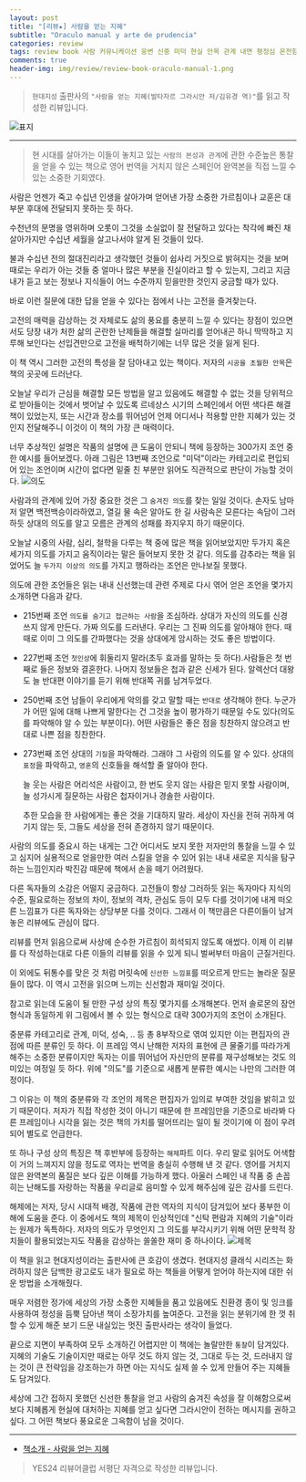 ```yaml
---  
layout: post  
title: "[리뷰★] 사람을 얻는 지혜"  
subtitle: "Oraculo manual y arte de prudencia"  
categories: review  
tags: review book 사람 커뮤니케이션 웅변 신중 미덕 현실 안목 관계 내면 평정심 온전함 성숙 처세술 지혜    
comments: true  
header-img: img/review/review-book-oraculo-manual-1.png
---  
```

  
> `현대지성` 출판사의 `"사람을 얻는 지혜(발타자르 그라시안 저/김유경 역)"`를 읽고 작성한 리뷰입니다.  

![표지](https://theorydb.github.io/assets/img/review/review-book-oraculo-manual-1.png)  

---

> 현 시대를 살아가는 이들이 놓치고 있는 `사람의 본성과 관계`에 관한 수준높은 통찰을 얻을 수 있는 책으로 영어 번역을 거치지 않은 스페인어 완역본을 직접 느낄 수 있는 소중한 기회였다.

사람은 언젠가 죽고 수십년 인생을 살아가며 얻어낸 가장 소중한 가르침이나 교훈은 대부분 후대에 전달되지 못하는 듯 하다. 

수천년의 문명을 영위하며 오롯이 그것을 소실없이 잘 전달하고 있다는 착각에 빠진 채 살아가지만 수십년 세월을 살고나서야 알게 된 것들이 있다. 

불과 수십년 전의 절대진리라고 생각했던 것들이 쉽사리 거짓으로 밝혀지는 것을 보며 때로는 우리가 아는 것들 중 얼마나 많은 부분을 진실이라고 할 수 있는지, 그리고 지금 내가 듣고 보는 정보나 지식들이 어느 수준까지 믿을만한 것인지 궁금할 때가 있다. 

바로 이런 질문에 대한 답을 얻을 수 있다는 점에서 나는 고전을 즐겨찾는다. 

고전의 매력을 감상하는 것 자체로도 삶의 풍요를 충분히 느낄 수 있다는 장점이 있으면서도 당장 내가 처한 삶의 곤란한 난제들을 해결할 실마리를 얻어내곤 하니 딱딱하고 지루해 보인다는 선입견만으로 고전을 배척하기에는 너무 많은 것을 잃게 된다. 

이 책 역시 그러한 고전의 특성을 잘 담아내고 있는 책이다. 저자의 `시공을 초월한 안목`은 책의 곳곳에 드러난다. 

오늘날 우리가 근심을 해결할 모든 방법을 알고 있음에도 해결할 수 없는 것을 당위적으로 받아들이는 것에서 벗어날 수 있도록 르네상스 시기의 스페인에서 어떤 색다른 해결책이 있었는지, 또는 시간과 장소를 뛰어넘어 언제 어디서나 적용할 만한 지혜가 있는 것인지 전달해주니 이것이 이 책의 가장 큰 매력이다. 

너무 추상적인 설명은 작품의 설명에 큰 도움이 안되니 책에 등장하는 300가지 조언 중 한 예시를 들어보겠다. 아래 그림은 13번째 조언으로 "미덕"이라는 카테고리로 편입되어 있는 조언이며 시간이 없다면 밑줄 친 부분만 읽어도 직관적으로 판단이 가능할 것이다. 
![의도](https://theorydb.github.io/assets/img/review/review-book-oraculo-manual-2.png)  

사람과의 관계에 있어 가장 중요한 것은 그 `숨겨진 의도`를 찾는 일일 것이다. 손자도 남마저 알면 백전백승이라하였고, 열길 물 속은 알아도 한 길 사람속은 모른다는 속담이 그러하듯 상대의 의도를 알고 모름은 관계의 성패를 좌지우지 하기 때문이다. 

오늘날 시중의 사람, 심리, 철학을 다루는 책 중에 많은 책을 읽어보았지만 두가지 혹은 세가지 의도를 가지고 움직이라는 말은 들어보지 못한 것 같다. 의도를 감추라는 책을 읽었어도 늘 `두가지 이상의 의도`를 가지고 행하라는 조언은 만나보질 못했다.

의도에 관한 조언들은 읽는 내내 신선했는데 관련 주제로 다시 엮어 얻은 조언을 몇가지 소개하면 다음과 같다. 

* 215번째 조언
  `의도를 숨기고 접근하는 사람`을 조심하라. 상대가 자신의 의도를 신경 쓰지 않게 만든다. 가짜 의도를 드러낸다. 우리는 그 진짜 의도를 알아채야 한다. 때때로 이미 그 의도를 간파했다는 것을 상대에게 암시하는 것도 좋은 방법이다. 

* 227번째 조언
  `첫인상`에 휘둘리지 말라(초두 효과를 말하는 듯 하다).사람들은 첫 번째로 들은 정보와 결혼한다. 나머지 정보들은 첩과 같은 신세가 된다. 알렉산더 대왕도 늘 반대편 이야기를 듣기 위해 반대쪽 귀를 남겨두었다. 

* 250번째 조언
  남들이 우리에게 악의를 갖고 말할 때는 `반대로` 생각해야 한다. 누군가가 어떤 일에 대해 나쁘게 말한다는 건 그것을 높이 평가하기 때문일 수도 있다(의도를 파악해야 알 수 있는 부분이다). 어떤 사람들은 좋은 점을 칭찬하지 않으려고 반대로 나쁜 점을 칭찬한다.

* 273번째 조언
  상대의 `기질`을 파악해라. 그래야 그 사람의 의도를 알 수 있다. 상대의 `표정`을 파악하고, `영혼`의 신호들을 해석할 줄 알아야 한다. 
  
  늘 웃는 사람은 어리석은 사람이고, 한 번도 웃지 않는 사람은 믿지 못할 사람이며, 늘 성가시게 질문하는 사람은 첩자이거나 경솔한 사람이다. 
  
  추한 모습을 한 사람에게는 좋은 것을 기대하지 말라. 세상이 자신을 전혀 귀하게 여기지 않는 듯, 그들도 세상을 전혀 존경하지 않기 때문이다.

사람의 의도를 중요시 하는 내게는 그간 어디서도 보지 못한 저자만의 통찰을 느낄 수 있고 심지어 실용적으로 얻을만한 여러 스킬을 얻을 수 있어 읽는 내내 새로운 지식을 탐구하는 느낌인지라 박진감 때문에 책에서 손을 떼기 어려웠다. 

다른 독자들의 소감은 어떨지 궁금하다. 고전들이 항상 그러하듯 읽는 독자마다 지식의 수준, 필요로하는 정보의 차이, 정보의 격차, 관심도 등이 모두 다를 것이기에 내게 떠오른 느낌표가 다른 독자와는 상당부분 다를 것이다. 그래서 이 책만큼은 다른이들이 남겨놓은 리뷰에도 관심이 많다. 

리뷰를 먼저 읽음으로써 사상에 순수한 가르침이 희석되지 않도록 애썼다. 이제 이 리뷰를 다 작성하는대로 다른 이들의 리뷰를 읽을 수 있게 되니 벌써부터 마음이 근질거린다.

이 외에도 뒤통수를 맞은 것 처럼 머릿속에 `신선한 느낌표`를 떠오르게 만드는 놀라운 질문들이 많다. 이 역시 고전을 읽으며 느끼는 신선함과 재미일 것이다. 

참고로 읽는데 도움이 될 만한 구성 상의 특징 몇가지를 소개해본다. 먼저 솔로몬의 잠언 형식과 동일하게 위 그림에서 볼 수 있는 형식으로 대략 300가지의 조언이 소개된다. 

중분류 카테고리로 관계, 미덕, 성숙, .. 등 총 8부작으로 엮여 있지만 이는 편집자의 관점에 따른 분류인 듯 하다. 이 프레임 역시 난해한 저자의 표현에 큰 물줄기를 따라가게 해주는 소중한 분류이지만 독자는 이를 뛰어넘어 자신만의 분류를 재구성해보는 것도 의미있는 여정일 듯 하다. 위에 "의도"를 기준으로 새롭게 분류한 예시는 나만의 그러한 여정이다.

그 이유는 이 책의 중분류와 각 조언의 제목은 편집자가 임의로 부여한 것임을 밝히고 있기 때문이다. 저자가 직접 작성한 것이 아니기 때문에 한 프레임만을 기준으로 바라봐 다른 프레임이나 시각을 잃는 것은 책의 가치를 떨어뜨리는 일이 될 것이기에 이 점이 우려되어 별도로 언급한다.

또 하나 구성 상의 특징은 책 후반부에 등장하는 `해제`파트 이다. 우리 말로 읽어도 어색함이 거의 느껴지지 않을 정도로 역자는 번역을 충실히 수행해 낸 것 같다. 영어를 거치지 않은 완역본의 품질은 보다 깊은 이해를 가능하게 했다. 아울러 스페인 내 작품 중 손꼽히는 난해도를 자랑하는 작품을 우리글로 음미할 수 있게 해주심에 깊은 감사를 드린다. 

해제에는 저자, 당시 시대적 배경, 작품에 관한 역자의 지식이 담겨있어 보다 풍부한 이해에 도움을 준다. 이 중에서도 책의 제목이 인상적인데 "신탁 편람과 지혜의 기술"이라는 원제가 독특하다. 저자의 의도가 무엇인지 그 의도를 부각시키기 위해 어떤 문학적 장치들이 활용되었는지도 작품을 감상하는 쏠쏠한 재미 중 하나이다. 
![제목](https://theorydb.github.io/assets/img/review/review-book-oraculo-manual-3.png)  

이 책을 읽고 현대지성이라는 출판사에 큰 호감이 생겼다. 현대지성 클래식 시리즈는 화려하지 않은 담백한 광고로도 내가 필요로 하는 책들을 어떻게 얻어야 하는지에 대한 쉬운 방법을 소개해줬다. 

매우 저렴한 정가에 세상의 가장 소중한 지혜들을 품고 있음에도 친환경 종이 및 잉크를 사용하여 정성을 듬뿍 담아낸 책이 소장가치를 높여준다. 고전을 읽는 분위기에 한 껏 취할 수 있게 해준 보기 드문 내실있는 멋진 출판사라는 생각이 들었다. 

끝으로 지면이 부족하여 모두 소개하긴 어렵지만 이 책에는 놀랄만한 `통찰`이 담겨있다. 지혜의 기술도 기술이지만 때로는 아무 것도 하지 않는 것, 그대로 두는 것, 드러내지 않는 것이 큰 전략임을 강조하는가 하면 아는 지식도 실제 쓸 수 있게 만들어 주는 지혜들도 담겨있다. 

세상에 그간 접하지 못했던 신선한 통찰을 얻고 사람의 숨겨진 속성을 잘 이해함으로써 보다 지혜롭게 현실에 대처하는 지혜를 얻고 싶다면 그라시안이 전하는 메시지를 권하고 싶다. 그 어떤 책보다 풍요로운 그윽함이 남을 것이다. 

---

* [책소개 - 사람을 얻는 지혜](http://www.yes24.com/Product/Goods/115033554)

> YES24 리뷰어클럽 서평단 자격으로 작성한 리뷰입니다.